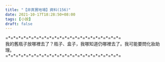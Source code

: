 ```yaml
---
title: "【非真實地場】資料(156)"
date: 2021-10-17T18:28:50+08:00
tags: [小說]
draft: false
---
```


=\*=\*=\*=\*=\*=\*=\*=\*=\*=\*=\*=\*=\*=\*=\*=\*=\*=\*=\*=\*=\*=\*=  
我的舊瓶子放哪裡去了？瓶子、盒子，我哪知道仍哪裡去了。我可能要問化妝助理。  
=\*=\*=\*=\*=\*=\*=\*=\*=\*=\*=\*=\*=\*=\*=\*=\*=\*=\*=\*=\*=\*=\*=  